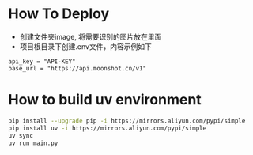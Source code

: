 # How To Deploy

 - 创建文件夹image, 将需要识别的图片放在里面
 - 项目根目录下创建.env文件，内容示例如下

```
api_key = "API-KEY"
base_url = "https://api.moonshot.cn/v1"
```

# How to build uv environment

```bash
pip install --upgrade pip -i https://mirrors.aliyun.com/pypi/simple
pip install uv -i https://mirrors.aliyun.com/pypi/simple
uv sync
uv run main.py
```
